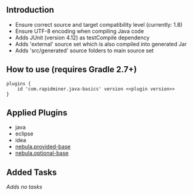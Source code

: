 ## Introduction
* Ensure correct source and target compatibility level (currently: 1.8)
* Ensure UTF-8 encoding when compiling Java code
* Adds JUnit (version 4.12) as testCompile dependency
* Adds 'external' source set which is also compiled into generated Jar
* Adds 'src/generated' source folders to main source set 

## How to use (requires Gradle 2.7+)
	plugins {
		id 'com.rapidminer.java-basics' version <<plugin version>>
	}
	
## Applied Plugins
* java
* eclipse
* idea
* [nebula.provided-base](https://github.com/nebula-plugins/gradle-extra-configurations-plugin)
* [nebula.optional-base](https://github.com/nebula-plugins/gradle-extra-configurations-plugin)

## Added Tasks
_Adds no tasks_